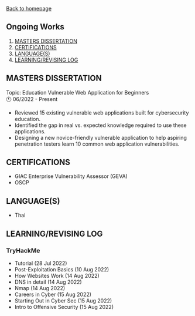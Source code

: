 [Back to homepage](https://fresherfries.github.io/)

<h2> Ongoing Works </h2>

1. [MASTERS DISSERTATION](#masters-dissertation)
2. [CERTIFICATIONS](#certifications)
3. [LANGUAGE(S)](#languages)
4. [LEARNING/REVISING LOG](#learningrevising-log)

## MASTERS DISSERTATION
Topic: Education Vulnerable Web Application for Beginners <br>
🕚 06/2022 - Present
- Reviewed 15 existing vulnerable web applications built for cybersecurity education.
- Identified the gap in real vs. expected knowledge required to use these applications.
- Designing a new novice-friendly vulnerable application to help aspiring penetration testers learn 10 common web
application vulnerabilities.

## CERTIFICATIONS

- GIAC Enterprise Vulnerability Assessor (GEVA)
- OSCP

## LANGUAGE(S)

- Thai
  
## LEARNING/REVISING LOG

### TryHackMe
- Tutorial (28 Jul 2022)
- Post-Exploitation Basics (10 Aug 2022)
- How Websites Work (14 Aug 2022)
- DNS in detail (14 Aug 2022)
- Nmap (14 Aug 2022)
- Careers in Cyber (15 Aug 2022)
- Starting Out in Cyber Sec (15 Aug 2022)
- Intro to Offensive Security (15 Aug 2022)